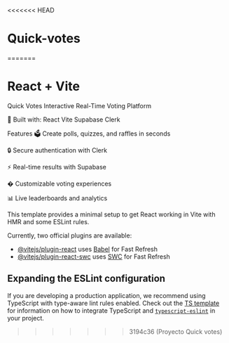 <<<<<<< HEAD
# Quick-votes
=======
# React + Vite

Quick Votes
Interactive Real-Time Voting Platform

🚀 Built with:
React
Vite
Supabase
Clerk

Features
🗳️ Create polls, quizzes, and raffles in seconds

🔒 Secure authentication with Clerk

⚡ Real-time results with Supabase

� Customizable voting experiences

📊 Live leaderboards and analytics

This template provides a minimal setup to get React working in Vite with HMR and some ESLint rules.

Currently, two official plugins are available:

- [@vitejs/plugin-react](https://github.com/vitejs/vite-plugin-react/blob/main/packages/plugin-react) uses [Babel](https://babeljs.io/) for Fast Refresh
- [@vitejs/plugin-react-swc](https://github.com/vitejs/vite-plugin-react/blob/main/packages/plugin-react-swc) uses [SWC](https://swc.rs/) for Fast Refresh

## Expanding the ESLint configuration

If you are developing a production application, we recommend using TypeScript with type-aware lint rules enabled. Check out the [TS template](https://github.com/vitejs/vite/tree/main/packages/create-vite/template-react-ts) for information on how to integrate TypeScript and [`typescript-eslint`](https://typescript-eslint.io) in your project.
>>>>>>> 3194c36 (Proyecto Quick votes)
